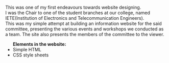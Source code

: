 This was one of my first endeavours towards website designing.<br> 
I was the Chair to one of the student branches at our college, named IETE(Institution of Electronics and Telecommunication Engineers). <br>
This was my simple attempt at building an information website for the said committee, presenting the various events and workshops we conducted as a team. The site also presents the members of the committee to the viewer.<br>

<ul><b>Elements in the website:</b><li>Simple HTML</li>
  <li>CSS style sheets</li></ul>
